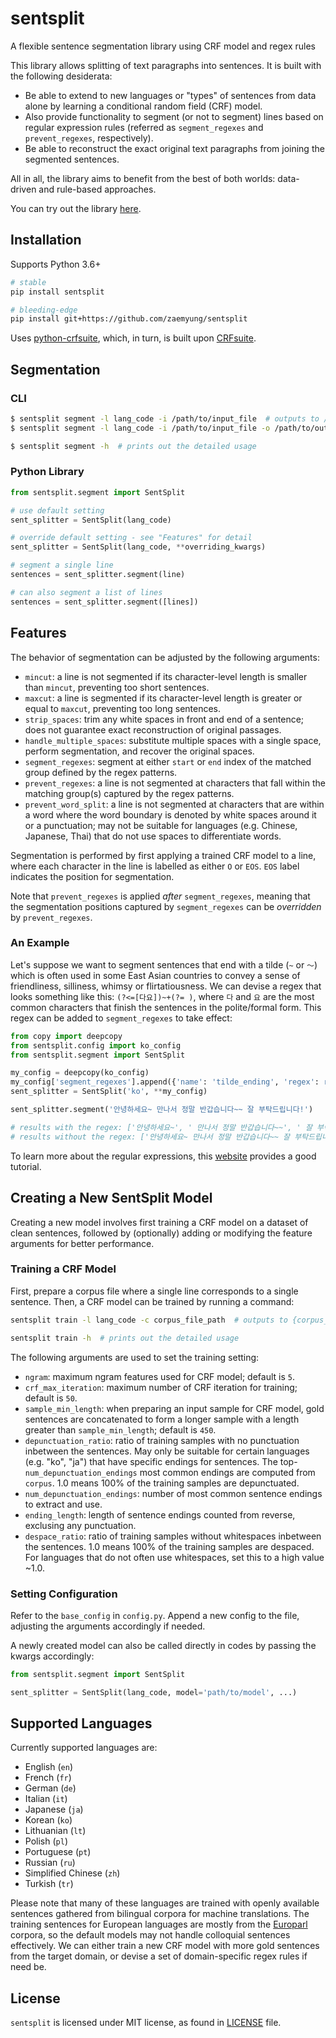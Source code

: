 # sentsplit
A flexible sentence segmentation library using CRF model and regex rules

This library allows splitting of text paragraphs into sentences. It is built with the following desiderata:
- Be able to extend to new languages or "types" of sentences from data alone by learning a conditional random field (CRF) model.
- Also provide functionality to segment (or not to segment) lines based on regular expression rules (referred as `segment_regexes` and `prevent_regexes`, respectively).
- Be able to reconstruct the exact original text paragraphs from joining the segmented sentences.

All in all, the library aims to benefit from the best of both worlds: data-driven and rule-based approaches.

You can try out the library [here](https://share.streamlit.io/zaemyung/sentsplit/main).

## Installation
Supports Python 3.6+

```bash
# stable
pip install sentsplit

# bleeding-edge
pip install git+https://github.com/zaemyung/sentsplit
```

Uses [python-crfsuite](https://github.com/scrapinghub/python-crfsuite), which, in turn, is built upon [CRFsuite](https://github.com/chokkan/crfsuite).

## Segmentation
### CLI
```bash
$ sentsplit segment -l lang_code -i /path/to/input_file  # outputs to /path/to/input_file.segment
$ sentsplit segment -l lang_code -i /path/to/input_file -o /path/to/output_file

$ sentsplit segment -h  # prints out the detailed usage
```

### Python Library
```python
from sentsplit.segment import SentSplit

# use default setting
sent_splitter = SentSplit(lang_code)

# override default setting - see "Features" for detail
sent_splitter = SentSplit(lang_code, **overriding_kwargs)

# segment a single line
sentences = sent_splitter.segment(line)

# can also segment a list of lines
sentences = sent_splitter.segment([lines])
```

## Features
The behavior of segmentation can be adjusted by the following arguments:
- `mincut`: a line is not segmented if its character-level length is smaller than `mincut`, preventing too short sentences.
- `maxcut`: a line is segmented if its character-level length is greater or equal to `maxcut`, preventing too long sentences.
- `strip_spaces`: trim any white spaces in front and end of a sentence; does not guarantee exact reconstruction of original passages.
- `handle_multiple_spaces`: substitute multiple spaces with a single space, perform segmentation, and recover the original spaces.
- `segment_regexes`: segment at either `start` or `end` index of the matched group defined by the regex patterns.
- `prevent_regexes`: a line is not segmented at characters that fall within the matching group(s) captured by the regex patterns.
- `prevent_word_split`: a line is not segmented at characters that are within a word where the word boundary is denoted by white spaces around it or a punctuation;
may not be suitable for languages (e.g. Chinese, Japanese, Thai) that do not use spaces to differentiate words.

Segmentation is performed by first applying a trained CRF model to a line, where each character in the line is labelled as either `O` or `EOS`.
`EOS` label indicates the position for segmentation.

Note that `prevent_regexes` is applied *after* `segment_regexes`, meaning that the segmentation positions captured by `segment_regexes` can be *overridden* by `prevent_regexes`.

### An Example
Let's suppose we want to segment sentences that end with a tilde (`~` or `〜`) which is often used in some East Asian countries to convey a sense of friendliness, silliness, whimsy or flirtatiousness.
We can devise a regex that looks something like this: `(?<=[다요])~+(?= )`, where `다` and `요` are the most common characters that finish the sentences in the polite/formal form.
This regex can be added to `segment_regexes` to take effect:
```python
from copy import deepcopy
from sentsplit.config import ko_config
from sentsplit.segment import SentSplit

my_config = deepcopy(ko_config)
my_config['segment_regexes'].append({'name': 'tilde_ending', 'regex': r'(?<=[다요])~+(?= )', 'at': 'end'})
sent_splitter = SentSplit('ko', **my_config)

sent_splitter.segment('안녕하세요~ 만나서 정말 반갑습니다~~ 잘 부탁드립니다!')

# results with the regex: ['안녕하세요~', ' 만나서 정말 반갑습니다~~', ' 잘 부탁드립니다!']
# results without the regex: ['안녕하세요~ 만나서 정말 반갑습니다~~ 잘 부탁드립니다!']
```
To learn more about the regular expressions, this [website](https://www.regular-expressions.info/tutorial.html) provides a good tutorial.

## Creating a New SentSplit Model
Creating a new model involves first training a CRF model on a dataset of clean sentences, followed by (optionally) adding or modifying the feature arguments for better performance.

### Training a CRF Model
First, prepare a corpus file where a single line corresponds to a single sentence.
Then, a CRF model can be trained by running a command:
```bash
sentsplit train -l lang_code -c corpus_file_path  # outputs to {corpus_file_path}.{lang_code}-{ngram}-gram-{YearMonthDate}.model

sentsplit train -h  # prints out the detailed usage
```

The following arguments are used to set the training setting:
- `ngram`: maximum ngram features used for CRF model; default is `5`.
- `crf_max_iteration`: maximum number of CRF iteration for training; default is `50`.
- `sample_min_length`: when preparing an input sample for CRF model, gold sentences are concatenated to form a longer sample with a length greater than `sample_min_length`; default is `450`.
- `depunctuation_ratio`: ratio of training samples with no punctuation inbetween the sentences.
May only be suitable for certain languages (e.g. "ko", "ja") that have specific endings for sentences.
The top-`num_depunctuation_endings` most common endings are computed from `corpus`.
1.0 means 100% of the training samples are depunctuated.
- `num_depunctuation_endings`: number of most common sentence endings to extract and use.
- `ending_length`: length of sentence endings counted from reverse, exclusing any punctuation.
- `despace_ratio`: ratio of training samples without whitespaces inbetween the sentences.
1.0 means 100% of the training samples are despaced. For languages that do not often use whitespaces, set this to a high value ~1.0.

### Setting Configuration
Refer to the `base_config` in `config.py`. Append a new config to the file, adjusting the arguments accordingly if needed.

A newly created model can also be called directly in codes by passing the kwargs accordingly:
```python
from sentsplit.segment import SentSplit

sent_splitter = SentSplit(lang_code, model='path/to/model', ...)
```

## Supported Languages
Currently supported languages are:
- English (`en`)
- French (`fr`)
- German (`de`)
- Italian (`it`)
- Japanese (`ja`)
- Korean (`ko`)
- Lithuanian (`lt`)
- Polish (`pl`)
- Portuguese (`pt`)
- Russian (`ru`)
- Simplified Chinese (`zh`)
- Turkish (`tr`)

Please note that many of these languages are trained with openly available sentences gathered from bilingual corpora for machine translations.
The training sentences for European languages are mostly from the [Europarl](https://www.statmt.org/europarl/) corpora, so the default models may not handle colloquial sentences effectively.
We can either train a new CRF model with more gold sentences from the target domain, or devise a set of domain-specific regex rules if need be.

## License
`sentsplit` is licensed under MIT license, as found in [LICENSE](https://github.com/zaemyung/sentsplit/blob/main/LICENSE) file.
